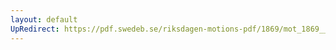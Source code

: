 ```yaml
---
layout: default
UpRedirect: https://pdf.swedeb.se/riksdagen-motions-pdf/1869/mot_1869__ak__00138.pdf
---
```

